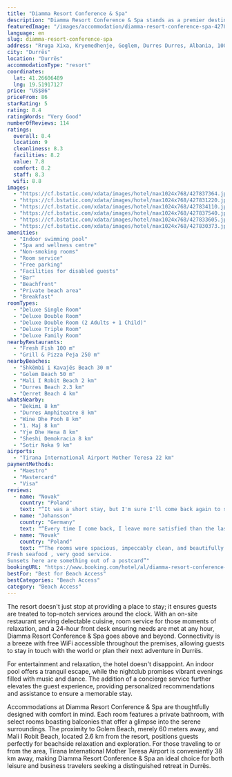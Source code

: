 ```yaml
---
title: "Diamma Resort Conference & Spa"
description: "Diamma Resort Conference & Spa stands as a premier destination for travelers seeking a blend of luxury and convenience in Durrës, just a stone's throw away from the pristine Shkëmbi i Kavajës Beach."
featuredImage: "/images/accommodation/diamma-resort-conference-spa-427837364.jpg"
language: en
slug: diamma-resort-conference-spa
address: "Rruga Xixa, Kryemedhenje, Goglem, Durres Durres, Albania, 1001 Durrës, Albania"
city: "Durrës"
location: "Durrës"
accommodationType: "resort"
coordinates:
  lat: 41.26606489
  lng: 19.51917127
price: "US$86"
priceFrom: 86
starRating: 5
rating: 8.4
ratingWords: "Very Good"
numberOfReviews: 114
ratings:
  overall: 8.4
  location: 9
  cleanliness: 8.3
  facilities: 8.2
  value: 7.8
  comfort: 8.2
  staff: 8.3
  wifi: 8.8
images:
  - "https://cf.bstatic.com/xdata/images/hotel/max1024x768/427837364.jpg?k=c7d9a41e6f5a52091bfcf776dde8b4f94465c7933ac08f10d11212ce7753a0ba&o=&hp=1"
  - "https://cf.bstatic.com/xdata/images/hotel/max1024x768/427831220.jpg?k=87ff85f02046934e7284c24ff8aae9680b379d38a867f6f67364b83957509c0e&o=&hp=1"
  - "https://cf.bstatic.com/xdata/images/hotel/max1024x768/427834110.jpg?k=4d8fdbc559b20f2e9ec2e71a39c5426bd6264a99089f728a6cf3204b1e4eb4e5&o=&hp=1"
  - "https://cf.bstatic.com/xdata/images/hotel/max1024x768/427837540.jpg?k=64ce3ffc0118e66190cb130aa5d8dd445a40c737632480043101b6793d7058d3&o=&hp=1"
  - "https://cf.bstatic.com/xdata/images/hotel/max1024x768/427833605.jpg?k=bc50961167b95f9daf82292229401f853800f8fa344ee680368ec944a0ec9fef&o=&hp=1"
  - "https://cf.bstatic.com/xdata/images/hotel/max1024x768/427830373.jpg?k=5589fc24e729e3ddee6158659f93eff970417efd3c3af84c63dbdf8a53cda260&o=&hp=1"
amenities:
  - "Indoor swimming pool"
  - "Spa and wellness centre"
  - "Non-smoking rooms"
  - "Room service"
  - "Free parking"
  - "Facilities for disabled guests"
  - "Bar"
  - "Beachfront"
  - "Private beach area"
  - "Breakfast"
roomTypes:
  - "Deluxe Single Room"
  - "Deluxe Double Room"
  - "Deluxe Double Room (2 Adults + 1 Child)"
  - "Deluxe Triple Room"
  - "Deluxe Family Room"
nearbyRestaurants:
  - "Fresh Fish 100 m"
  - "Grill & Pizza Peja 250 m"
nearbyBeaches:
  - "Shkëmbi i Kavajës Beach 30 m"
  - "Golem Beach 50 m"
  - "Mali I Robit Beach 2 km"
  - "Durres Beach 2.3 km"
  - "Qerret Beach 4 km"
whatsNearby:
  - "Bekimi 8 km"
  - "Durres Amphiteatre 8 km"
  - "Wine Dhe Pooh 8 km"
  - "1. Maj 8 km"
  - "Yje Dhe Hena 8 km"
  - "Sheshi Demokracia 8 km"
  - "Sotir Noka 9 km"
airports:
  - "Tirana International Airport Mother Teresa 22 km"
paymentMethods:
  - "Maestro"
  - "Mastercard"
  - "Visa"
reviews:
  - name: "Novak"
    country: "Poland"
    text: "“It was a short stay, but I'm sure I'll come back again to spend the warm summer days with my family.”"
  - name: "Johansson"
    country: "Germany"
    text: "“Every time I come back, I leave more satisfied than the last time.”"
  - name: "Novak"
    country: "Poland"
    text: "“The rooms were spacious, impeccably clean, and beautifully designed.
Fresh seafood , very good service.
Sunsets here are something out of a postcard”"
bookingURL: "https://www.booking.com/hotel/al/diamma-resort-conference-amp-spa-durres.en-gb.html?aid=8035640"
bestFor: "Best for Beach Access"
bestCategories: "Beach Access"
category: "Beach Access"
---
```


The resort doesn't just stop at providing a place to stay; it ensures guests are treated to top-notch services around the clock. With an on-site restaurant serving delectable cuisine, room service for those moments of relaxation, and a 24-hour front desk ensuring needs are met at any hour, Diamma Resort Conference & Spa goes above and beyond. Connectivity is a breeze with free WiFi accessible throughout the premises, allowing guests to stay in touch with the world or plan their next adventure in Durrës.

For entertainment and relaxation, the hotel doesn't disappoint. An indoor pool offers a tranquil escape, while the nightclub promises vibrant evenings filled with music and dance. The addition of a concierge service further elevates the guest experience, providing personalized recommendations and assistance to ensure a memorable stay.

Accommodations at Diamma Resort Conference & Spa are thoughtfully designed with comfort in mind. Each room features a private bathroom, with select rooms boasting balconies that offer a glimpse into the serene surroundings. The proximity to Golem Beach, merely 60 meters away, and Mali I Robit Beach, located 2.6 km from the resort, positions guests perfectly for beachside relaxation and exploration. For those traveling to or from the area, Tirana International Mother Teresa Airport is conveniently 38 km away, making Diamma Resort Conference & Spa an ideal choice for both leisure and business travelers seeking a distinguished retreat in Durrës.